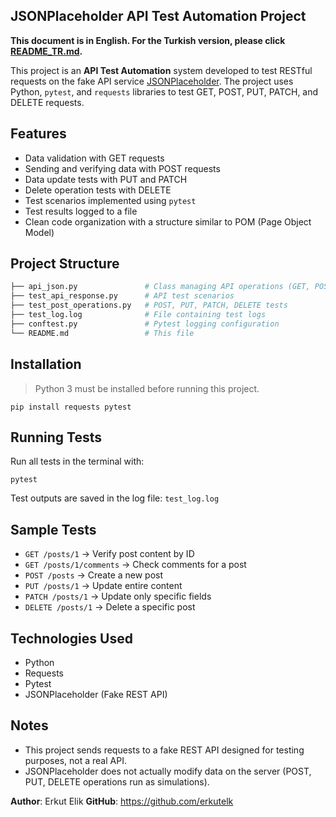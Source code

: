 
## JSONPlaceholder API Test Automation Project

**This document is in English. For the Turkish version, please click [README_TR.md](README_TR.md).**

This project is an **API Test Automation** system developed to test RESTful requests on the fake API service [JSONPlaceholder](https://jsonplaceholder.typicode.com/). The project uses Python, `pytest`, and `requests` libraries to test GET, POST, PUT, PATCH, and DELETE requests.

## Features

- Data validation with GET requests  
- Sending and verifying data with POST requests  
- Data update tests with PUT and PATCH  
- Delete operation tests with DELETE  
- Test scenarios implemented using `pytest`  
- Test results logged to a file  
- Clean code organization with a structure similar to POM (Page Object Model)

## Project Structure

```bash
├── api_json.py               # Class managing API operations (GET, POST, PUT, PATCH, DELETE)
├── test_api_response.py      # API test scenarios
├── test_post_operations.py   # POST, PUT, PATCH, DELETE tests
├── test_log.log              # File containing test logs
├── conftest.py               # Pytest logging configuration
└── README.md                 # This file
````

## Installation

> Python 3 must be installed before running this project.

```pip install requests pytest```

## Running Tests

Run all tests in the terminal with:

```pytest```

Test outputs are saved in the log file: `test_log.log`

## Sample Tests

* `GET /posts/1` → Verify post content by ID
* `GET /posts/1/comments` → Check comments for a post
* `POST /posts` → Create a new post
* `PUT /posts/1` → Update entire content
* `PATCH /posts/1` → Update only specific fields
* `DELETE /posts/1` → Delete a specific post

## Technologies Used

* Python
* Requests
* Pytest
* JSONPlaceholder (Fake REST API)

## Notes

* This project sends requests to a fake REST API designed for testing purposes, not a real API.
* JSONPlaceholder does not actually modify data on the server (POST, PUT, DELETE operations run as simulations).


**Author**: Erkut Elik
**GitHub**: https://github.com/erkutelk


